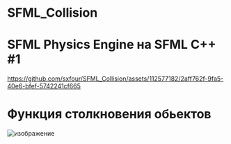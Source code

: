 # SFML_Collision
# SFML Physics Engine  на SFML C++ #1

https://github.com/sxfour/SFML_Collision/assets/112577182/2aff762f-9fa5-40e6-bfef-5742241cf665

# Функция столкновения обьектов
![изображение](https://github.com/sxfour/SFML_Collision/assets/112577182/91b8f168-0b5a-4713-8983-04a7d563218b)
